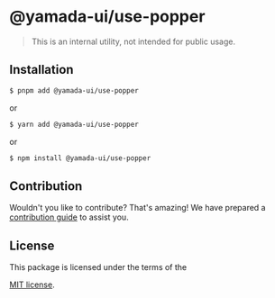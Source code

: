 # @yamada-ui/use-popper

> This is an internal utility, not intended for public usage.

## Installation

```sh
$ pnpm add @yamada-ui/use-popper
```

or

```sh
$ yarn add @yamada-ui/use-popper
```

or

```sh
$ npm install @yamada-ui/use-popper
```

## Contribution

Wouldn't you like to contribute? That's amazing! We have prepared a [contribution guide](https://github.com/yamada-ui/yamada-ui/blob/main/CONTRIBUTING.md) to assist you.

## License

This package is licensed under the terms of the

[MIT license](https://github.com/yamada-ui/yamada-ui/blob/main/LICENSE).
